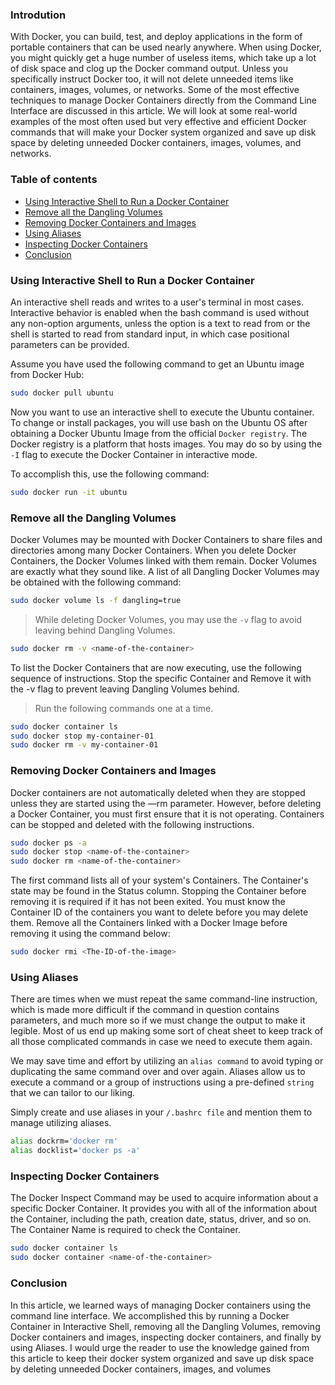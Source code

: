 ### Introdution
With Docker, you can build, test, and deploy applications in the form of portable containers that can be used nearly anywhere. When using Docker, you might quickly get a huge number of useless items, which take up a lot of disk space and clog up the Docker command output. Unless you specifically instruct Docker too, it will not delete unneeded items like containers, images, volumes, or networks. Some of the most effective techniques to manage Docker Containers directly from the Command Line Interface are discussed in this article. We will look at some real-world examples of the most often used but very effective and efficient Docker commands that will make your Docker system organized and save up disk space by deleting unneeded Docker containers, images, volumes, and networks.

### Table of contents
- [Using Interactive Shell to Run a Docker Container](#using-interactive-shell-to-run-a-docker-container)
- [Remove all the Dangling Volumes](#remove-all-the-dangling-volumes)
- [Removing Docker Containers and Images](#removing-docker-containers-and-images)
- [Using Aliases](#using-aliases)
- [Inspecting Docker Containers](#inspecting-docker-containers)
- [Conclusion](#conclusion)

### Using Interactive Shell to Run a Docker Container
An interactive shell reads and writes to a user's terminal in most cases. Interactive behavior is enabled when the bash command is used without any non-option arguments, unless the option is a text to read from or the shell is started to read from standard input, in which case positional parameters can be provided.

Assume you have used the following command to get an Ubuntu image from Docker Hub:

```bash
sudo docker pull ubuntu
```

Now you want to use an interactive shell to execute the Ubuntu container. To change or install packages, you will use bash on the Ubuntu OS after obtaining a Docker Ubuntu Image from the official `Docker registry`. The Docker registry is a platform that hosts images. You may do so by using the `-I` flag to execute the Docker Container in interactive mode.

To accomplish this, use the following command:

```bash
sudo docker run -it ubuntu
```

### Remove all the Dangling Volumes
Docker Volumes may be mounted with Docker Containers to share files and directories among many Docker Containers. When you delete Docker Containers, the Docker Volumes linked with them remain. Docker Volumes are exactly what they sound like. A list of all Dangling Docker Volumes may be obtained with the following command:

```bash
sudo docker volume ls -f dangling=true
```

> While deleting Docker Volumes, you may use the `-v` flag to avoid leaving behind Dangling Volumes.

```bash
sudo docker rm -v <name-of-the-container>
```

To list the Docker Containers that are now executing, use the following sequence of instructions. Stop the specific Container and Remove it with the -v flag to prevent leaving Dangling Volumes behind.

> Run the following commands one at a time.

```bash
sudo docker container ls
sudo docker stop my-container-01
sudo docker rm -v my-container-01
```

### Removing Docker Containers and Images
Docker containers are not automatically deleted when they are stopped unless they are started using the —rm parameter. However, before deleting a Docker Container, you must first ensure that it is not operating. Containers can be stopped and deleted with the following instructions.

```bash
sudo docker ps -a
sudo docker stop <name-of-the-container>
sudo docker rm <name-of-the-container> 
```

The first command lists all of your system's Containers. The Container's state may be found in the Status column. Stopping the Container before removing it is required if it has not been exited. You must know the Container ID of the containers you want to delete before you may delete them.
Remove all the Containers linked with a Docker Image before removing it using the command below:

```bash
sudo docker rmi <The-ID-of-the-image>
```

### Using Aliases
There are times when we must repeat the same command-line instruction, which is made more difficult if the command in question contains parameters, and much more so if we must change the output to make it legible. Most of us end up making some sort of cheat sheet to keep track of all those complicated commands in case we need to execute them again.

We may save time and effort by utilizing an `alias command` to avoid typing or duplicating the same command over and over again. Aliases allow us to execute a command or a group of instructions using a pre-defined `string` that we can tailor to our liking.

Simply create and use aliases in your `/.bashrc file` and mention them to manage utilizing aliases.

```bash
alias dockrm='docker rm'
alias docklist='docker ps -a'
```

### Inspecting Docker Containers 
The Docker Inspect Command may be used to acquire information about a specific Docker Container. It provides you with all of the information about the Container, including the path, creation date, status, driver, and so on. The Container Name is required to check the Container.

```bash
sudo docker container ls 
sudo docker container <name-of-the-container>
```

### Conclusion
In this article, we learned ways of managing Docker containers using the command line interface. We accomplished this by running a Docker Container in Interactive Shell, removing all the Dangling Volumes, removing Docker containers and images, inspecting docker containers, and finally by using Aliases. I would urge the reader to use the knowledge gained from this article to keep their docker system organized and save up disk space by deleting unneeded Docker containers, images, and volumes
